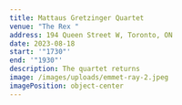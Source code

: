 ```yaml
---
title: Mattaus Gretzinger Quartet
venue: "The Rex "
address: 194 Queen Street W, Toronto, ON
date: 2023-08-18
start: '"1730"'
end: '"1930"'
description: The quartet returns
image: /images/uploads/emmet-ray-2.jpeg
imagePosition: object-center
---
```


